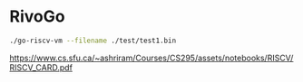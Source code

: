 # RivoGo

```sh
./go-riscv-vm --filename ./test/test1.bin
```

https://www.cs.sfu.ca/~ashriram/Courses/CS295/assets/notebooks/RISCV/RISCV_CARD.pdf